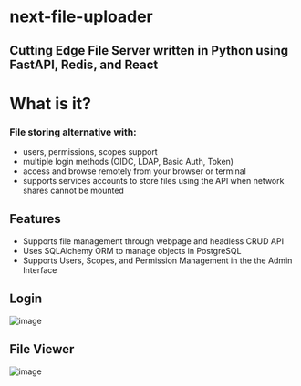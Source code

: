 # next-file-uploader

## Cutting Edge File Server written in Python using FastAPI, Redis, and React

# What is it?
### File storing alternative with: 
- users, permissions, scopes support
- multiple login methods (OIDC, LDAP, Basic Auth, Token)
- access and browse remotely from your browser or terminal
- supports services accounts to store files using the API when network shares cannot be mounted

## Features
- Supports file management through webpage and headless CRUD API
- Uses SQLAlchemy ORM to manage objects in PostgreSQL
-  Supports Users, Scopes, and Permission Management in the the Admin Interface

## Login
![image](https://github.com/user-attachments/assets/a7a9ff15-43b4-40e4-88c1-6cfaea06d65f)

## File Viewer
![image](https://github.com/user-attachments/assets/9cc73e8b-e195-4dc1-86bc-6f7c2cd204d2)
